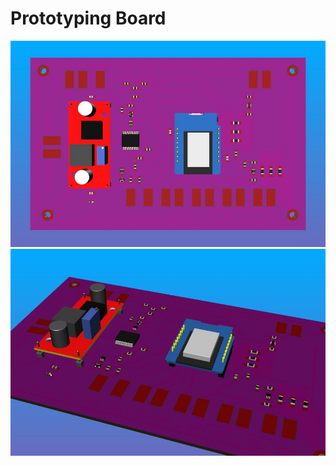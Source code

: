 Prototyping Board
=================

![butler 3d view](https://github.com/poultry-butler/hardware/blob/master/butler/version-0.2-prototyping-pcb/meta/illustration1.jpg)
![butler 3d view](https://github.com/poultry-butler/hardware/blob/master/butler/version-0.2-prototyping-pcb/meta/illustration2.jpg)
